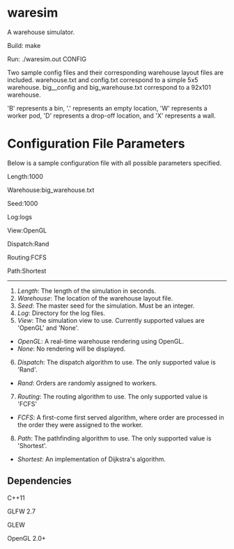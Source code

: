 waresim
=======

A warehouse simulator.


Build: make

Run: ./waresim.out CONFIG

Two sample config files and their corresponding warehouse layout files are included. warehouse.txt and config.txt correspond to a simple 5x5 warehouse. big__config and big_warehouse.txt correspond to a 92x101 warehouse.

'B' represents a bin, '.' represents an empty location, 'W' represents a worker pod, 'D' represents a drop-off location, and 'X' represents a wall.


Configuration File Parameters
=======
Below is a sample configuration file with all possible parameters specified.

Length:1000

Warehouse:big_warehouse.txt

Seed:1000

Log:logs

View:OpenGL

Dispatch:Rand

Routing:FCFS

Path:Shortest

---

1. _Length_: The length of the simulation in seconds.
2. _Warehouse_: The location of the warehouse layout file.
3. _Seed_: The master seed for the simulation. Must be an integer.
4. _Log_: Directory for the log files.
5. _View_: The simulation view to use. Currently supported values are 'OpenGL' and 'None'.
  * _OpenGL_: A real-time warehouse rendering using OpenGL.
  * _None_: No rendering will be displayed.
6. _Dispatch_: The dispatch algorithm to use. The only supported value is 'Rand'.
  * _Rand_: Orders are randomly assigned to workers.
7. _Routing_: The routing algorithm to use. The only supported value is 'FCFS'
  * _FCFS_: A first-come first served algorithm, where order are processed in the order they were assigned to the worker.
8. _Path_: The pathfinding algorithm to use. The only supported value is 'Shortest'.
  * _Shortest_: An implementation of Dijkstra's algorithm.

Dependencies
-------

C++11

GLFW 2.7

GLEW

OpenGL 2.0+



